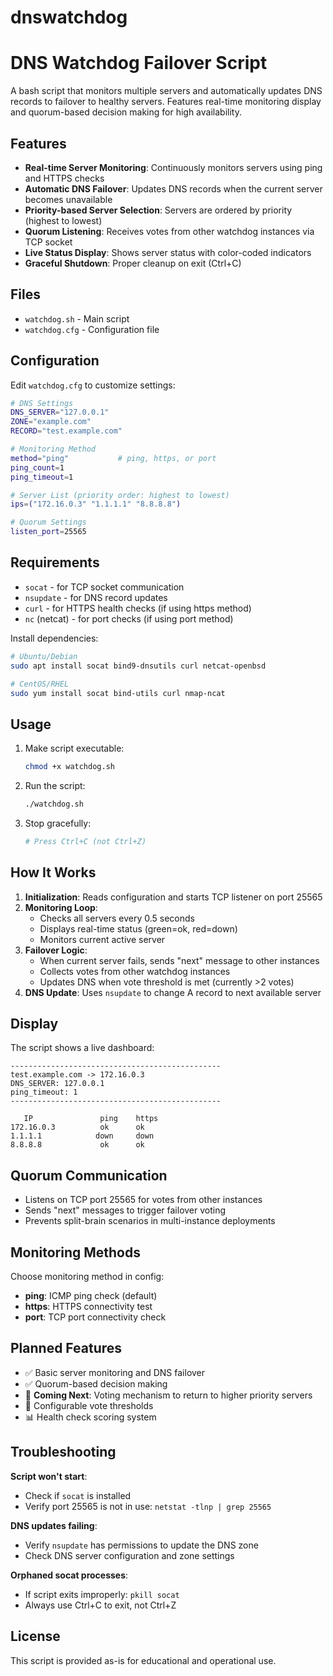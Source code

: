 # dnswatchdog
# DNS Watchdog Failover Script

A bash script that monitors multiple servers and automatically updates DNS records to failover to healthy servers. Features real-time monitoring display and quorum-based decision making for high availability.

## Features

- **Real-time Server Monitoring**: Continuously monitors servers using ping and HTTPS checks
- **Automatic DNS Failover**: Updates DNS records when the current server becomes unavailable
- **Priority-based Server Selection**: Servers are ordered by priority (highest to lowest)
- **Quorum Listening**: Receives votes from other watchdog instances via TCP socket
- **Live Status Display**: Shows server status with color-coded indicators
- **Graceful Shutdown**: Proper cleanup on exit (Ctrl+C)

## Files

- `watchdog.sh` - Main script
- `watchdog.cfg` - Configuration file

## Configuration

Edit `watchdog.cfg` to customize settings:

```bash
# DNS Settings
DNS_SERVER="127.0.0.1"
ZONE="example.com" 
RECORD="test.example.com"

# Monitoring Method
method="ping"           # ping, https, or port
ping_count=1
ping_timeout=1

# Server List (priority order: highest to lowest)
ips=("172.16.0.3" "1.1.1.1" "8.8.8.8")

# Quorum Settings
listen_port=25565
```

## Requirements

- `socat` - for TCP socket communication
- `nsupdate` - for DNS record updates
- `curl` - for HTTPS health checks (if using https method)
- `nc` (netcat) - for port checks (if using port method)

Install dependencies:
```bash
# Ubuntu/Debian
sudo apt install socat bind9-dnsutils curl netcat-openbsd

# CentOS/RHEL
sudo yum install socat bind-utils curl nmap-ncat
```

## Usage

1. Make script executable:
   ```bash
   chmod +x watchdog.sh
   ```

2. Run the script:
   ```bash
   ./watchdog.sh
   ```

3. Stop gracefully:
   ```bash
   # Press Ctrl+C (not Ctrl+Z)
   ```

## How It Works

1. **Initialization**: Reads configuration and starts TCP listener on port 25565
2. **Monitoring Loop**: 
   - Checks all servers every 0.5 seconds
   - Displays real-time status (green=ok, red=down)
   - Monitors current active server
3. **Failover Logic**:
   - When current server fails, sends "next" message to other instances
   - Collects votes from other watchdog instances
   - Updates DNS when vote threshold is met (currently >2 votes)
4. **DNS Update**: Uses `nsupdate` to change A record to next available server

## Display

The script shows a live dashboard:

```
-----------------------------------------------
test.example.com -> 172.16.0.3
DNS_SERVER: 127.0.0.1
ping_timeout: 1
-----------------------------------------------

   IP               ping    https
172.16.0.3          ok      ok
1.1.1.1            down     down
8.8.8.8             ok      ok
```

## Quorum Communication

- Listens on TCP port 25565 for votes from other instances
- Sends "next" messages to trigger failover voting
- Prevents split-brain scenarios in multi-instance deployments

## Monitoring Methods

Choose monitoring method in config:

- **ping**: ICMP ping check (default)
- **https**: HTTPS connectivity test  
- **port**: TCP port connectivity check

## Planned Features

- ✅ Basic server monitoring and DNS failover
- ✅ Quorum-based decision making
- 🚧 **Coming Next**: Voting mechanism to return to higher priority servers
- 🔄 Configurable vote thresholds
- 📊 Health check scoring system

## Troubleshooting

**Script won't start**:
- Check if `socat` is installed
- Verify port 25565 is not in use: `netstat -tlnp | grep 25565`

**DNS updates failing**:
- Verify `nsupdate` has permissions to update the DNS zone
- Check DNS server configuration and zone settings

**Orphaned socat processes**:
- If script exits improperly: `pkill socat`
- Always use Ctrl+C to exit, not Ctrl+Z

## License

This script is provided as-is for educational and operational use.

